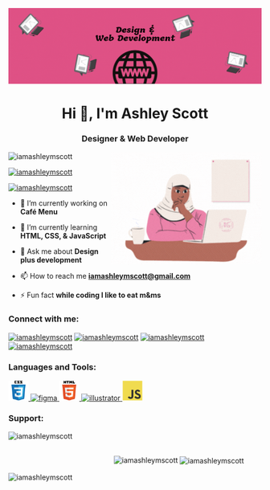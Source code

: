 ![Ashley's GitHub Banner](designdev.gif)
 
<h1 align="center">Hi 👋, I'm Ashley Scott</h1>
<h3 align="center">Designer & Web Developer</h3>
<img src="githubgif.gif" align="right" alt="Coding" width="300">

<p align="left"> <img src="https://komarev.com/ghpvc/?username=iamashleymscott&label=Profile%20views&color=0e75b6&style=flat" alt="iamashleymscott" /> </p>

<p align="left"> <a href="https://github.com/ryo-ma/github-profile-trophy"><img src="https://github-profile-trophy.vercel.app/?username=iamashleymscott" alt="iamashleymscott" /></a> </p>

<p align="left"> <a href="https://twitter.com/iamashleymscott" target="blank"><img src="https://img.shields.io/twitter/follow/iamashleymscott?logo=twitter&style=for-the-badge" alt="iamashleymscott" /></a> </p>

- 🔭 I’m currently working on **Café Menu**

- 🌱 I’m currently learning **HTML, CSS, & JavaScript**

- 💬 Ask me about **Design plus development**

- 📫 How to reach me **iamashleymscott@gmail.com**

- ⚡ Fun fact **while coding I like to eat m&ms**

<h3 align="left">Connect with me:</h3>
<p align="left">
<a href="https://twitter.com/iamashleymscott" target="blank"><img align="center" src="https://raw.githubusercontent.com/rahuldkjain/github-profile-readme-generator/master/src/images/icons/Social/twitter.svg" alt="iamashleymscott" height="30" width="40" /></a>
<a href="https://linkedin.com/in/iamashleymscott" target="blank"><img align="center" src="https://raw.githubusercontent.com/rahuldkjain/github-profile-readme-generator/master/src/images/icons/Social/linked-in-alt.svg" alt="iamashleymscott" height="30" width="40" /></a>
<a href="https://instagram.com/iamashleymscott" target="blank"><img align="center" src="https://raw.githubusercontent.com/rahuldkjain/github-profile-readme-generator/master/src/images/icons/Social/instagram.svg" alt="iamashleymscott" height="30" width="40" /></a>
<a href="https://www.youtube.com/c/iamashleymscott" target="blank"><img align="center" src="https://raw.githubusercontent.com/rahuldkjain/github-profile-readme-generator/master/src/images/icons/Social/youtube.svg" alt="iamashleymscott" height="30" width="40" /></a>
</p>

<h3 align="left">Languages and Tools:</h3>
<p align="left"> <a href="https://www.w3schools.com/css/" target="_blank" rel="noreferrer"> <img src="https://raw.githubusercontent.com/devicons/devicon/master/icons/css3/css3-original-wordmark.svg" alt="css3" width="40" height="40"/> </a> <a href="https://www.figma.com/" target="_blank" rel="noreferrer"> <img src="https://www.vectorlogo.zone/logos/figma/figma-icon.svg" alt="figma" width="40" height="40"/> </a> <a href="https://www.w3.org/html/" target="_blank" rel="noreferrer"> <img src="https://raw.githubusercontent.com/devicons/devicon/master/icons/html5/html5-original-wordmark.svg" alt="html5" width="40" height="40"/> </a> <a href="https://www.adobe.com/in/products/illustrator.html" target="_blank" rel="noreferrer"> <img src="https://www.vectorlogo.zone/logos/adobe_illustrator/adobe_illustrator-icon.svg" alt="illustrator" width="40" height="40"/> </a> <a href="https://developer.mozilla.org/en-US/docs/Web/JavaScript" target="_blank" rel="noreferrer"> <img src="https://raw.githubusercontent.com/devicons/devicon/master/icons/javascript/javascript-original.svg" alt="javascript" width="40" height="40"/> </a> </p>

<h3 align="left">Support:</h3>
<p><a href="https://www.buymeacoffee.com/iamashleymscott"> <img align="left" src="https://cdn.buymeacoffee.com/buttons/v2/default-yellow.png" height="50" width="210" alt="iamashleymscott" /></a></p><br><br>

<p><img align="left" src="https://github-readme-stats.vercel.app/api/top-langs?username=iamashleymscott&show_icons=true&locale=en&layout=compact" alt="iamashleymscott" /></p>

<p>&nbsp;<img align="center" src="https://github-readme-stats.vercel.app/api?username=iamashleymscott&show_icons=true&locale=en" alt="iamashleymscott" /></p>

<p><img align="center" src="https://github-readme-streak-stats.herokuapp.com/?user=iamashleymscott&" alt="iamashleymscott" /></p>

